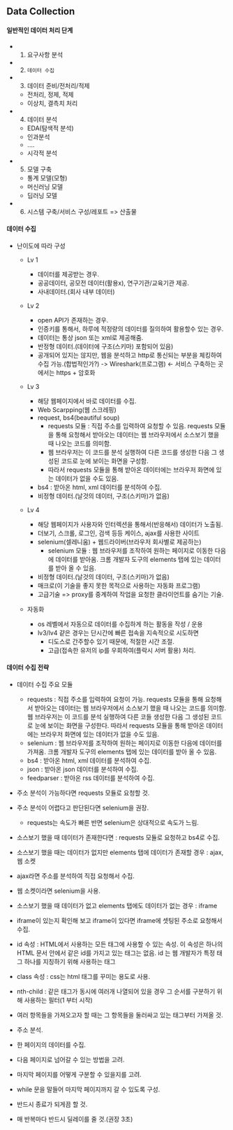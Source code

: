 ## Data Collection

#### 일반적인 데이터 처리 단계

- 1. 요구사항 분석
- 2. `데이터 수집`
- 3. 데이터 준비/전처리/적제
   - 전처리, 정제, 적제
   - 이상치, 결측치 처리
- 4. 데이터 분석
   - EDA(탐색적 분석)
   - 인과분석
   - ....
   - 시각적 분석
- 5. 모델 구축
   - 통계 모델(모형)
   - 머신러닝 모델
   - 딥러닝 모델
- 6. 시스템 구축/서비스 구성/레포트 => 산출물



#### 데이터 수집
- 난이도에 따라 구성
    - Lv 1
      - 데이터를 제공받는 경우.
      - 공공데이터, 공모전 데이터(활용x), 연구기관/교육기관 제공.
      - 사내데이터.(회사 내부 데이터)
    
    - Lv 2
        - open API가 존재하는 경우.
        - 인증키를 통해서, 하루에 적정량의 데이터를 질의하여 활용할수 있는 경우.
        - 데이터는 통상 json 또는 xml로 제공해줌.
        - 반정형 데이터.(데이터에 구조(스키마) 포함되어 있음)
        - 공개되어 있지는 않지만, 웹을 분석하고 http로 통신되는 부분을 체킹하여 수집 가능.(합법적인가?) -> Wireshark(프로그램) <- 서비스 구축하는 곳에서는 https + 암호화
     
    - Lv 3
        - 해당 웹페이지에서 바로 데이터를 수집.
        - Web Scarpping(웹 스크레핑)
        - request, bs4(beautiful soup)
            - requests 모듈 : 직접 주소를 입력하여 요청할 수 있음. requests 모듈을 통해 요청해서 받아오는 데이터는 웹 브라우저에서 소스보기 했을 때 나오는 코드를 의미함. 
            - 웹 브라우저는 이 코드를 분석 실행하여 다른 코드를 생성한 다음 그 생성된 코드로 눈에 보이는 화면을 구성함. 
            - 따라서 requests 모듈을 통해 받아온 데이터에는 브라우저 화면에 있는 데이터가 없을 수도 있음.
        - bs4 : 받아온 html, xml 데이터를 분석하여 수집.
        - 비정형 데이터.(날것의 데이터, 구조(스키마)가 없음)
        
    - Lv 4
        - 해당 웹페이지가 사용자와 인터렉션을 통해서(반응해서) 데이터가 노출됨.
        - 더보기, 스크롤, 로그인, 검색 등등 케이스, ajax를 사용한 사이트
        - selenium(셀레니움) + 웹드라이버(브라우저 회사별로 제공하는)
             - selenium 모듈 : 웹 브라우저를 조작하여 원하는 페이지로 이동한 다음에 데이터를 받아옴. 크롬 개발자 도구의 elements 탭에 있는 데이터를 받아 올 수 있음.
        - 비정형 데이터.(날것의 데이터, 구조(스키마)가 없음)
        - 매크로(이 기술을 좋지 못한 목적으로 사용하는 자동화 프로그램)
        - 고급기술 => proxy를 중계하여 작업을 요청한 클라이언트를 숨기는 기술.
        
    - 자동화
        - os 레벨에서 자동으로 데이터를 수집하게 하는 활동을 작성 / 운용 
        - lv3/lv4 걑은 경우는 단시간에 빠른 접속을 지속적으로 시도하면
            - 디도스로 간주할수 있기 때문에, 적절한 시간 조절.
            - 고급(접속한 유저의 ip를 우회하여(플락시 서버 활용) 처리.


#### 데이터 수집 전략

- 데이터 수집 주요 모듈
    - requests : 직접 주소를 입력하여 요청이 가능. requests 모듈을 통해 요청해서 받아오는 데이터는 웹 브라우저에서 소스보기 했을 때 나오는 코드를 의미함. 웹 브라우저는 이 코드를 분석 실행하여 다른 코들 생성한 다음 그 생성된 코드로 눈에 보이는 화면을 구성한다. 따라서 requests 모듈을 통해 받아온 데이터에는 브라우저 화면에 있는 데이터가 없을 수도 있음.
    - selenium : 웹 브라우저를 조작하여 원하는 페이지로 이동한 다음에 데이터를 가져옴. 크롬 개발자 도구의 elements 탭에 있는 데이터를 받아 올 수 있음.
    - bs4 : 받아온 html, xml 데이터를 분석하여 수집.
    - json : 받아온 json 데이터를 분석하여 수집.
    - feedparser : 받아온 rss 데이터를 분석하여 수집.

- 주소 분석이 가능하다면 requests 모듈로 요청할 것.
- 주소 분석이 어렵다고 판단된다면 selenium을 권장.
    - requests는 속도가 빠른 반면 selenium은 상대적으로 속도가 느림.
- 소스보기 했을 때 데이터가 존재한다면 : requests 모듈로 요청하고 bs4로 수집.
- 소스보기 했을 때는 데이터가 없지만 elements 탭에 데이터가 존재할 경우 : ajax, 웹 소켓
- ajax라면 주소를 분석하여 직접 요청해서 수집.
- 웹 소켓이라면 selenium을 사용.
- 소스보기 했을 때 데이터가 없고 elements 탭에도 데이터가 없는 경우 : iframe
- iframe이 있는지 확인해 보고 iframe이 있다면 iframe에 셋팅된 주소로 요청해서 수집.

- id 속성 : HTML에서 사용하는 모든 태그에 사용할 수 있는 속성. 이 속성은 하나의 HTML 문서 안에서 같은 id를 가지고 있는 태그는 없음. id 는 웹 개발자가 특정 태그 하나를 지칭하기 위해 사용하는 태그
- class 속성 : css는 html 태그를 꾸미는 용도로 사용.
- nth-child : 같은 태그가 동시에 여러개 나열되어 있을 경우 그 순서를 구분하기 위해 사용하는 필터(1 부터 시작)
- 여러 항목들을 가져오고자 할 때는 그 항목들을 둘러싸고 있는 태그부터 가져올 것.

- 주소 분석.
- 한 페이지의 데이터를 수집.
- 다음 페이지로 넘어갈 수 있는 방법을 고려.
- 마지막 페이지를 어떻게 구분할 수 있을지를 고려.
- while 문을 말들어 마지막 페이지까지 갈 수 있도록 구성.
- 반드시 종료가 되게끔 할 것.
- 매 반복마다 반드시 딜레이를 줄 것.(권장 3초)
